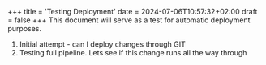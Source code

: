 +++
title = 'Testing Deployment'
date = 2024-07-06T10:57:32+02:00
draft = false
+++
This document will serve as a test for automatic deployment purposes.

1. Initial attempt - can I deploy changes through GIT
2. Testing full pipeline. Lets see if this change runs all the way through
